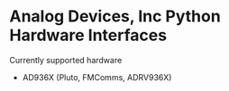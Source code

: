 # Analog Devices, Inc Python Hardware Interfaces

Currently supported hardware
- AD936X (Pluto, FMComms, ADRV936X)
